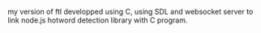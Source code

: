 my version of ftl developped using C, using SDL and websocket server to link node.js hotword detection library with C program.